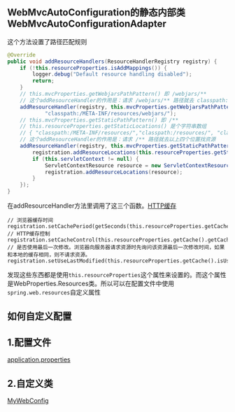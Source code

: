 ## WebMvcAutoConfiguration的静态内部类WebMvcAutoConfigurationAdapter
这个方法设置了路径匹配规则
```java
@Override
public void addResourceHandlers(ResourceHandlerRegistry registry) {
    if (!this.resourceProperties.isAddMappings()) {
        logger.debug("Default resource handling disabled");
        return;
    }
    // this.mvcProperties.getWebjarsPathPattern() 即 /webjars/**
    // 这个addResourceHandler的作用是：请求 /webjars/** 路径就去 classpath:/META-INF/resources/webjars/ 路径下找资源
    addResourceHandler(registry, this.mvcProperties.getWebjarsPathPattern(),
            "classpath:/META-INF/resources/webjars/");
    // this.mvcProperties.getStaticPathPattern() 即 /**
    // this.resourceProperties.getStaticLocations() 是个字符串数组 
    // { "classpath:/META-INF/resources/","classpath:/resources/", "classpath:/static/", "classpath:/public/" }
    // 这个addResourceHandler的作用是：请求 /** 路径就去以上四个位置找资源
    addResourceHandler(registry, this.mvcProperties.getStaticPathPattern(), (registration) -> {
        registration.addResourceLocations(this.resourceProperties.getStaticLocations());
        if (this.servletContext != null) {
            ServletContextResource resource = new ServletContextResource(this.servletContext, SERVLET_LOCATION);
            registration.addResourceLocations(resource);
        }
    });
}
```
在addResourceHandler方法里调用了这三个函数。[HTTP缓存](https://developer.mozilla.org/zh-CN/docs/Web/HTTP/Caching)
```
// 浏览器缓存时间
registration.setCachePeriod(getSeconds(this.resourceProperties.getCache().getPeriod()));
// HTTP缓存控制
registration.setCacheControl(this.resourceProperties.getCache().getCachecontrol().toHttpCacheControl());
// 是否使用最后一次修改。浏览器向服务器请求资源时先询问该资源最后一次修改时间，如果和本地的缓存相同，则不请求资源。
registration.setUseLastModified(this.resourceProperties.getCache().isUseLastModified());
```

发现这些东西都是使用`this.resourceProperties`这个属性来设置的。而这个属性是WebProperties.Resources类。所以可以在配置文件中使用`spring.web.resources`自定义属性


## 如何自定义配置

## 1.配置文件
[application.properties](../01-CustomizationConfig/src/main/resources/application.properties)

## 2.自定义类
[MyWebConfig](../01-CustomizationConfig/src/main/java/com/aca/config/MyWebConfig.java)